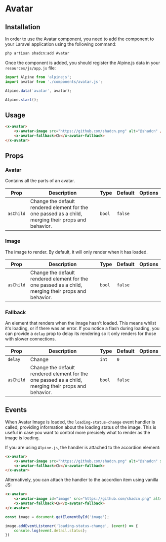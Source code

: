# Avatar

## Installation

In order to use the Avatar component, you need to add the component to your Laravel application using the following
command:

```bash
php artisan shadcn:add Avatar
```

Once the component is added, you should register the Alpine.js data in your `resources/js/app.js` file:

```js
import Alpine from 'alpinejs';
import avatar from './components/avatar.js';

Alpine.data('avatar', avatar);

Alpine.start();
```

## Usage

```html
<x-avatar>
	<x-avatar-image src="https://github.com/shadcn.png" alt="@shadcn" />
	<x-avatar-fallback>CN</x-avatar-fallback>
</x-avatar>
```

## Props

### Avatar

Contains all the parts of an avatar.

| Prop      | Description                                                                                          | Type   | Default | Options |
|-----------|------------------------------------------------------------------------------------------------------|--------|---------|---------|
| `asChild` | Change the default rendered element for the one passed as a child, merging their props and behavior. | `bool` | `false` |         |

### Image

The image to render. By default, it will only render when it has loaded.

| Prop      | Description                                                                                          | Type   | Default | Options |
|-----------|------------------------------------------------------------------------------------------------------|--------|---------|---------|
| `asChild` | Change the default rendered element for the one passed as a child, merging their props and behavior. | `bool` | `false` |         |

### Fallback

An element that renders when the image hasn't loaded. This means whilst it's loading, or if there was an error. If you
notice a flash during loading, you can provide a `delay` prop to delay its rendering so it only renders for those with
slower connections.

| Prop      | Description                                                                                          | Type   | Default | Options |
|-----------|------------------------------------------------------------------------------------------------------|--------|---------|---------|
| `delay`   | Change                                                                                               | `int`  | `0`     |         |
| `asChild` | Change the default rendered element for the one passed as a child, merging their props and behavior. | `bool` | `false` |         |

## Events

When Avatar Image is loaded, the `loading-status-change` event handler is called, providing information about the loading status of the image. This is useful in case you want to control more precisely what to render as the image is loading.

If you are using `Alpine.js`, the handler is attached to the accordion element:

```html
<x-avatar>
	<x-avatar-image src="https://github.com/shadcn.png" alt="@shadcn" x-on:loading-status-change="console.log($event.detail.status)" />
	<x-avatar-fallback>CN</x-avatar-fallback>
</x-avatar>
```

Alternatively, you can attach the handler to the accordion item using vanilla JS:

```html
<x-avatar>
	<x-avatar-image id="image" src="https://github.com/shadcn.png" alt="@shadcn" />
	<x-avatar-fallback>CN</x-avatar-fallback>
</x-avatar>
```

```js
const image = document.getElementById('image');

image.addEventListener('loading-status-change', (event) => {
	console.log(event.detail.status);
})
```